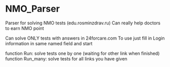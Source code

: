 # NMO_Parser
Parser for solving NMO tests (edu.rosminzdrav.ru)
Can really help doctors to earn NMO point 

Can solve ONLY tests with answers in 24forcare.com
To use just fill in Login information in same named field and start

function Run: solve tests one by one (waiting for other link when finished)
function Run_many: solve tests for all links you have given
